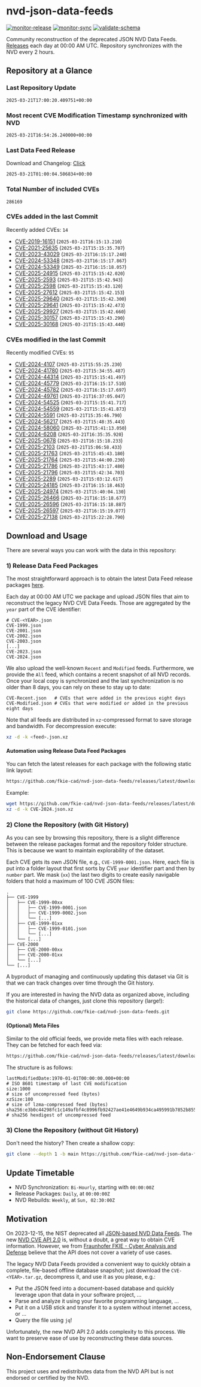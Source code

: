 # nvd-json-data-feeds

[![monitor-release](https://github.com/fkie-cad/nvd-json-data-feeds/actions/workflows/monitor_release.yml/badge.svg)](https://github.com/fkie-cad/nvd-json-data-feeds/actions/workflows/monitor_release.yml)
[![monitor-sync](https://github.com/fkie-cad/nvd-json-data-feeds/actions/workflows/monitor_sync.yml/badge.svg)](https://github.com/fkie-cad/nvd-json-data-feeds/actions/workflows/monitor_sync.yml)
[![validate-schema](https://github.com/fkie-cad/nvd-json-data-feeds/actions/workflows/validate_schema.yml/badge.svg)](https://github.com/fkie-cad/nvd-json-data-feeds/actions/workflows/validate_schema.yml)

Community reconstruction of the deprecated JSON NVD Data Feeds.
[Releases](https://github.com/fkie-cad/nvd-json-data-feeds/releases/latest) each day at 00:00 AM UTC.
Repository synchronizes with the NVD every 2 hours.

## Repository at a Glance

### Last Repository Update

```plain
2025-03-21T17:00:20.409751+00:00
```

### Most recent CVE Modification Timestamp synchronized with NVD

```plain
2025-03-21T16:54:26.240000+00:00
```

### Last Data Feed Release

Download and Changelog: [Click](https://github.com/fkie-cad/nvd-json-data-feeds/releases/latest)

```plain
2025-03-21T01:00:04.506834+00:00
```

### Total Number of included CVEs

```plain
286169
```

### CVEs added in the last Commit

Recently added CVEs: `14`

- [CVE-2019-16151](CVE-2019/CVE-2019-161xx/CVE-2019-16151.json) (`2025-03-21T16:15:13.210`)
- [CVE-2021-25635](CVE-2021/CVE-2021-256xx/CVE-2021-25635.json) (`2025-03-21T15:15:35.707`)
- [CVE-2023-43029](CVE-2023/CVE-2023-430xx/CVE-2023-43029.json) (`2025-03-21T16:15:17.240`)
- [CVE-2024-53348](CVE-2024/CVE-2024-533xx/CVE-2024-53348.json) (`2025-03-21T16:15:17.867`)
- [CVE-2024-53349](CVE-2024/CVE-2024-533xx/CVE-2024-53349.json) (`2025-03-21T16:15:18.057`)
- [CVE-2025-24915](CVE-2025/CVE-2025-249xx/CVE-2025-24915.json) (`2025-03-21T15:15:42.020`)
- [CVE-2025-2593](CVE-2025/CVE-2025-25xx/CVE-2025-2593.json) (`2025-03-21T15:15:42.943`)
- [CVE-2025-2598](CVE-2025/CVE-2025-25xx/CVE-2025-2598.json) (`2025-03-21T15:15:43.120`)
- [CVE-2025-27612](CVE-2025/CVE-2025-276xx/CVE-2025-27612.json) (`2025-03-21T15:15:42.153`)
- [CVE-2025-29640](CVE-2025/CVE-2025-296xx/CVE-2025-29640.json) (`2025-03-21T15:15:42.300`)
- [CVE-2025-29641](CVE-2025/CVE-2025-296xx/CVE-2025-29641.json) (`2025-03-21T15:15:42.473`)
- [CVE-2025-29927](CVE-2025/CVE-2025-299xx/CVE-2025-29927.json) (`2025-03-21T15:15:42.660`)
- [CVE-2025-30157](CVE-2025/CVE-2025-301xx/CVE-2025-30157.json) (`2025-03-21T15:15:43.290`)
- [CVE-2025-30168](CVE-2025/CVE-2025-301xx/CVE-2025-30168.json) (`2025-03-21T15:15:43.440`)


### CVEs modified in the last Commit

Recently modified CVEs: `95`

- [CVE-2024-4107](CVE-2024/CVE-2024-41xx/CVE-2024-4107.json) (`2025-03-21T15:55:25.230`)
- [CVE-2024-41780](CVE-2024/CVE-2024-417xx/CVE-2024-41780.json) (`2025-03-21T15:34:55.487`)
- [CVE-2024-44314](CVE-2024/CVE-2024-443xx/CVE-2024-44314.json) (`2025-03-21T15:15:41.497`)
- [CVE-2024-45779](CVE-2024/CVE-2024-457xx/CVE-2024-45779.json) (`2025-03-21T16:15:17.510`)
- [CVE-2024-45782](CVE-2024/CVE-2024-457xx/CVE-2024-45782.json) (`2025-03-21T16:15:17.697`)
- [CVE-2024-49761](CVE-2024/CVE-2024-497xx/CVE-2024-49761.json) (`2025-03-21T16:37:05.047`)
- [CVE-2024-54525](CVE-2024/CVE-2024-545xx/CVE-2024-54525.json) (`2025-03-21T15:15:41.717`)
- [CVE-2024-54559](CVE-2024/CVE-2024-545xx/CVE-2024-54559.json) (`2025-03-21T15:15:41.873`)
- [CVE-2024-5591](CVE-2024/CVE-2024-55xx/CVE-2024-5591.json) (`2025-03-21T15:35:46.790`)
- [CVE-2024-56217](CVE-2024/CVE-2024-562xx/CVE-2024-56217.json) (`2025-03-21T15:48:35.443`)
- [CVE-2024-58060](CVE-2024/CVE-2024-580xx/CVE-2024-58060.json) (`2025-03-21T15:41:13.050`)
- [CVE-2024-6208](CVE-2024/CVE-2024-62xx/CVE-2024-6208.json) (`2025-03-21T16:35:35.920`)
- [CVE-2025-0678](CVE-2025/CVE-2025-06xx/CVE-2025-0678.json) (`2025-03-21T16:15:18.233`)
- [CVE-2025-2103](CVE-2025/CVE-2025-21xx/CVE-2025-2103.json) (`2025-03-21T15:06:58.433`)
- [CVE-2025-21763](CVE-2025/CVE-2025-217xx/CVE-2025-21763.json) (`2025-03-21T15:45:43.180`)
- [CVE-2025-21764](CVE-2025/CVE-2025-217xx/CVE-2025-21764.json) (`2025-03-21T15:44:00.230`)
- [CVE-2025-21786](CVE-2025/CVE-2025-217xx/CVE-2025-21786.json) (`2025-03-21T15:43:17.480`)
- [CVE-2025-21796](CVE-2025/CVE-2025-217xx/CVE-2025-21796.json) (`2025-03-21T15:42:34.703`)
- [CVE-2025-2289](CVE-2025/CVE-2025-22xx/CVE-2025-2289.json) (`2025-03-21T15:03:12.617`)
- [CVE-2025-24185](CVE-2025/CVE-2025-241xx/CVE-2025-24185.json) (`2025-03-21T16:15:18.463`)
- [CVE-2025-24974](CVE-2025/CVE-2025-249xx/CVE-2025-24974.json) (`2025-03-21T15:40:04.130`)
- [CVE-2025-26466](CVE-2025/CVE-2025-264xx/CVE-2025-26466.json) (`2025-03-21T16:15:18.677`)
- [CVE-2025-26596](CVE-2025/CVE-2025-265xx/CVE-2025-26596.json) (`2025-03-21T16:15:18.887`)
- [CVE-2025-26597](CVE-2025/CVE-2025-265xx/CVE-2025-26597.json) (`2025-03-21T16:15:19.077`)
- [CVE-2025-27138](CVE-2025/CVE-2025-271xx/CVE-2025-27138.json) (`2025-03-21T15:22:28.790`)


## Download and Usage

There are several ways you can work with the data in this repository:

### 1) Release Data Feed Packages

The most straightforward approach is to obtain the latest Data Feed release packages [here](https://github.com/fkie-cad/nvd-json-data-feeds/releases/latest).

Each day at 00:00 AM UTC we package and upload JSON files that aim to reconstruct the legacy NVD CVE Data Feeds.
Those are aggregated by the `year` part of the CVE identifier:

```
# CVE-<YEAR>.json
CVE-1999.json
CVE-2001.json
CVE-2002.json
CVE-2003.json
[...]
CVE-2023.json
CVE-2024.json
```

We also upload the well-known `Recent` and `Modified` feeds.
Furthermore, we provide the `All` feed, which contains a recent snapshot of all NVD records.
Once your local copy is synchronized and the last synchronization is no older than 8 days, you can rely on these to stay up to date:

```plain
CVE-Recent.json   # CVEs that were added in the previous eight days
CVE-Modified.json # CVEs that were modified or added in the previous eight days
```

Note that all feeds are distributed in `xz`-compressed format to save storage and bandwidth.
For decompression execute:

```sh
xz -d -k <feed>.json.xz
```

#### Automation using Release Data Feed Packages

You can fetch the latest releases for each package with the following static link layout:

```sh
https://github.com/fkie-cad/nvd-json-data-feeds/releases/latest/download/CVE-<YEAR>.json.xz
```

Example:

```sh
wget https://github.com/fkie-cad/nvd-json-data-feeds/releases/latest/download/CVE-2024.json.xz
xz -d -k CVE-2024.json.xz
```

### 2) Clone the Repository (with Git History)

As you can see by browsing this repository, there is a slight difference between the release packages format and the repository folder structure.
This is because we want to maintain explorability of the dataset.

Each CVE gets its own JSON file, e.g., `CVE-1999-0001.json`.
Here, each file is put into a folder layout that first sorts by CVE `year` identifier part and then by `number` part.
We mask (`xx`) the last two digits to create easily navigable folders that hold a maximum of 100 CVE JSON files:

```plain
.
├── CVE-1999
│   ├── CVE-1999-00xx
│   │   ├── CVE-1999-0001.json
│   │   ├── CVE-1999-0002.json
│   │   └── [...]
│   ├── CVE-1999-01xx
│   │   ├── CVE-1999-0101.json
│   │   └── [...]
│   └── [...]
├── CVE-2000
│   ├── CVE-2000-00xx
│   ├── CVE-2000-01xx
│   └── [...]
└── [...]
```

A byproduct of managing and continuously updating this dataset via Git is that we can track changes over time through the Git history.

If you are interested in having the NVD data as organized above, including the historical data of changes, just clone this repository (large!):

```sh
git clone https://github.com/fkie-cad/nvd-json-data-feeds.git
```

#### (Optional) Meta Files

Similar to the old official feeds, we provide meta files with each release. They can be fetched for each feed via:

```sh
https://github.com/fkie-cad/nvd-json-data-feeds/releases/latest/download/CVE-<YEAR>.meta
```

The structure is as follows:

```plain
lastModifiedDate:1970-01-01T00:00:00.000+00:00                          # ISO 8601 timestamp of last CVE modification
size:1000                                                               # size of uncompressed feed (bytes)
xzSize:100                                                              # size of lzma-compressed feed (bytes)
sha256:e3b0c44298fc1c149afbf4c8996fb92427ae41e4649b934ca495991b7852b855 # sha256 hexdigest of uncompressed feed
```

### 3) Clone the Repository (without Git History)

Don't need the history? Then create a shallow copy:

```sh
git clone --depth 1 -b main https://github.com/fkie-cad/nvd-json-data-feeds.git
```


## Update Timetable

* NVD Synchronization: `Bi-Hourly`, starting with `00:00:00Z`
* Release Packages: `Daily`, at `00:00:00Z`
* NVD Rebuilds: `Weekly`, at `Sun, 02:30:00Z`


## Motivation

On 2023-12-15, the NIST deprecated all [JSON-based NVD Data Feeds](https://nvd.nist.gov/vuln/data-feeds#divRetirementBanner-1).
The new [NVD CVE API 2.0](https://nvd.nist.gov/developers/vulnerabilities) is, without a doubt, a great way to obtain CVE information.
However, we from [Fraunhofer FKIE - Cyber Analysis and Defense](https://www.fkie.fraunhofer.de/en/departments/cad.html) believe that the API does not cover a variety of use cases.

The legacy NVD Data Feeds provided a convenient way to quickly obtain a complete, file-based offline database snapshot; just download the `CVE-<YEAR>.tar.gz`, decompress it, and use it as you please, e.g.:

- Put the JSON feed into a document-based database and quickly leverage upon that data in your software project, ...
- Parse and analyze it using your favorite programming language, ...
- Put it on a USB stick and transfer it to a system without internet access, or ...
- Query the file using `jq`!

Unfortunately, the new NVD API 2.0 adds complexity to this process.
We want to preserve ease of use by reconstructing these data sources.

## Non-Endorsement Clause

This project uses and redistributes data from the NVD API but is not endorsed or certified by the NVD.